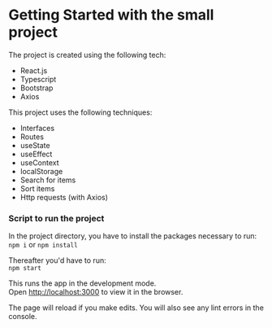 # Getting Started with the small project
The project is created using the following tech:
- React.js
- Typescript
- Bootstrap
- Axios

This project uses the following techniques:
- Interfaces
- Routes
- useState
- useEffect
- useContext
- localStorage
- Search for items
- Sort items
- Http requests (with Axios)

### Script to run the project

In the project directory, you have to install the packages necessary to run:\
`npm i` or `npm install`

Thereafter you'd have to run:\
`npm start`

This runs the app in the development mode.\
Open [http://localhost:3000](http://localhost:3000) to view it in the browser.

The page will reload if you make edits. You will also see any lint errors in the console.
